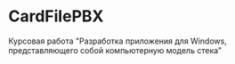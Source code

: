 # CardFilePBX
Курсовая работа "Разработка приложения для Windows, представляющего собой компьютерную модель стека"
